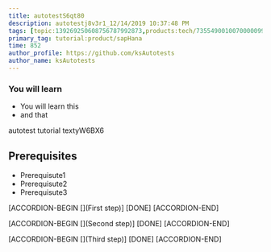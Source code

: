 ```yaml
---
title: autotestS6qt80
description: autotestj8v3r1_12/14/2019 10:37:48 PM
tags: [topic:139269250608756787992873,products:tech/73554900100700000996,tutorial:experience/advanced]
primary_tag: tutorial:product/sapHana
time: 852
author_profile: https://github.com/ksAutotests
author_name: ksAutotests
---
```

### You will learn
- You will learn this
- and that

autotest tutorial textyW6BX6

## Prerequisites
- Prerequisute1
- Prerequisute2
- Prerequisute3

[ACCORDION-BEGIN [](First step)]
[DONE]
[ACCORDION-END]

[ACCORDION-BEGIN [](Second step)]
[DONE]
[ACCORDION-END]

[ACCORDION-BEGIN [](Third step)]
[DONE]
[ACCORDION-END]

